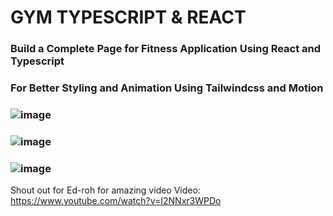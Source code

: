 # GYM TYPESCRIPT & REACT

### Build a Complete Page for Fitness Application Using React and Typescript
### For Better Styling and Animation Using Tailwindcss and Motion 

### ![image](https://github.com/rikobediatra/Fitness-Application/assets/69576666/5f07f901-4d29-4bd1-b6fb-2fd9cba119d3)
### ![image](https://github.com/rikobediatra/Fitness-Application/assets/69576666/744e693e-2630-4678-b070-26d3cf244ce0)
### ![image](https://github.com/rikobediatra/Fitness-Application/assets/69576666/31dc48ab-49ae-4c3c-972c-82db61c3fa73)

Shout out for Ed-roh for amazing video
Video: https://www.youtube.com/watch?v=I2NNxr3WPDo
